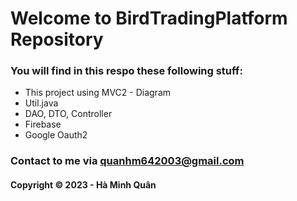# Welcome to BirdTradingPlatform Repository

### You will find in this respo these following stuff:
* This project using MVC2 - Diagram
* Util.java
* DAO, DTO, Controller
* Firebase
* Google Oauth2
### Contact to me via quanhm642003@gmail.com
#### Copyright &#169; 2023 - Hà Minh Quân
